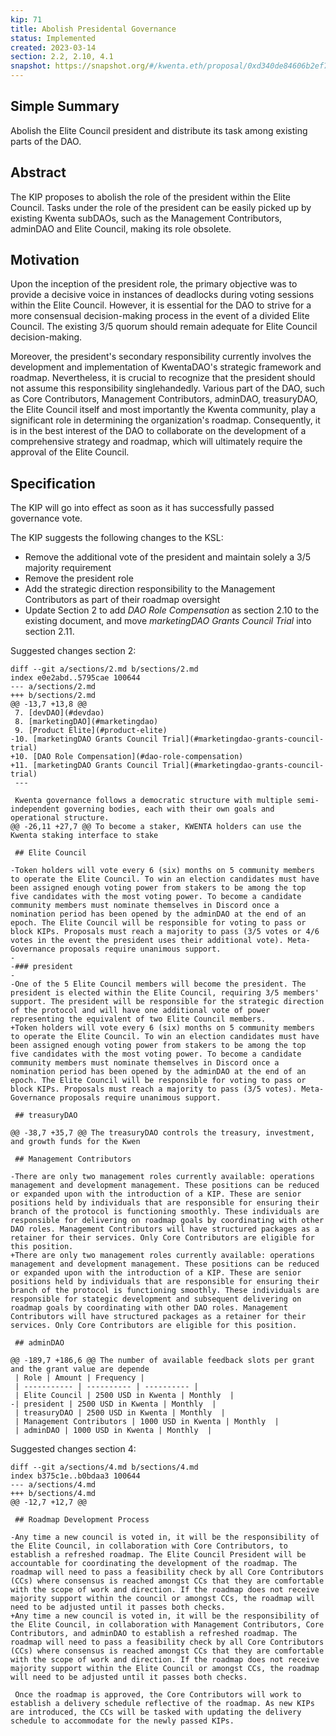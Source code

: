 ```yaml
---
kip: 71
title: Abolish Presidental Governance
status: Implemented
created: 2023-03-14
section: 2.2, 2.10, 4.1
snapshot: https://snapshot.org/#/kwenta.eth/proposal/0xd340de84606b2ef7656b7d2d1671669dcf73129a4a3e8a906261593254f55649
---
```


## Simple Summary

Abolish the Elite Council president and distribute its task among existing parts of the DAO.

## Abstract

The KIP proposes to abolish the role of the president within the Elite Council. Tasks under the role of the president can be easily picked up by existing Kwenta subDAOs, such as the Management Contributors, adminDAO and Elite Council, making its role obsolete.

## Motivation

Upon the inception of the president role, the primary objective was to provide a decisive voice in instances of deadlocks during voting sessions within the Elite Council. However, it is essential for the DAO to strive for a more consensual decision-making process in the event of a divided Elite Council. The existing 3/5 quorum should remain adequate for Elite Council decision-making.

Moreover, the president's secondary responsibility currently involves the development and implementation of KwentaDAO's strategic framework and roadmap. Nevertheless, it is crucial to recognize that the president should not assume this responsibility singlehandedly. Various part of the DAO, such as Core Contributors, Management Contributors, adminDAO, treasuryDAO, the Elite Council itself and most importantly the Kwenta community, play a significant role in determining the organization's roadmap. Consequently, it is in the best interest of the DAO to collaborate on the development of a comprehensive strategy and roadmap, which will ultimately require the approval of the Elite Council.

## Specification

The KIP will go into effect as soon as it has successfully passed governance vote.

The KIP suggests the following changes to the KSL:

- Remove the additional vote of the president and maintain solely a 3/5 majority requirement
- Remove the president role
- Add the strategic direction responsibility to the Management Contributors as part of their roadmap oversight
- Update Section 2 to add _DAO Role Compensation_ as section 2.10 to the existing document, and move _marketingDAO Grants Council Trial_ into section 2.11.

Suggested changes section 2:

```
diff --git a/sections/2.md b/sections/2.md
index e0e2abd..5795cae 100644
--- a/sections/2.md
+++ b/sections/2.md
@@ -13,7 +13,8 @@
 7. [devDAO](#devdao)
 8. [marketingDAO](#marketingdao)
 9. [Product Elite](#product-elite)
-10. [marketingDAO Grants Council Trial](#marketingdao-grants-council-trial)
+10. [DAO Role Compensation](#dao-role-compensation)
+11. [marketingDAO Grants Council Trial](#marketingdao-grants-council-trial)
 ---

 Kwenta governance follows a democratic structure with multiple semi-independent governing bodies, each with their own goals and operational structure.
@@ -26,11 +27,7 @@ To become a staker, KWENTA holders can use the Kwenta staking interface to stake

 ## Elite Council

-Token holders will vote every 6 (six) months on 5 community members to operate the Elite Council. To win an election candidates must have been assigned enough voting power from stakers to be among the top five candidates with the most voting power. To become a candidate community members must nominate themselves in Discord once a nomination period has been opened by the adminDAO at the end of an epoch. The Elite Council will be responsible for voting to pass or block KIPs. Proposals must reach a majority to pass (3/5 votes or 4/6 votes in the event the president uses their additional vote). Meta-Governance proposals require unanimous support.
-
-### president
-
-One of the 5 Elite Council members will become the president. The president is elected within the Elite Council, requiring 3/5 members' support. The president will be responsible for the strategic direction of the protocol and will have one additional vote of power representing the equivalent of two Elite Council members.
+Token holders will vote every 6 (six) months on 5 community members to operate the Elite Council. To win an election candidates must have been assigned enough voting power from stakers to be among the top five candidates with the most voting power. To become a candidate community members must nominate themselves in Discord once a nomination period has been opened by the adminDAO at the end of an epoch. The Elite Council will be responsible for voting to pass or block KIPs. Proposals must reach a majority to pass (3/5 votes). Meta-Governance proposals require unanimous support.

 ## treasuryDAO

@@ -38,7 +35,7 @@ The treasuryDAO controls the treasury, investment, and growth funds for the Kwen

 ## Management Contributors

-There are only two management roles currently available: operations management and development management. These positions can be reduced or expanded upon with the introduction of a KIP. These are senior positions held by individuals that are responsible for ensuring their branch of the protocol is functioning smoothly. These individuals are responsible for delivering on roadmap goals by coordinating with other DAO roles. Management Contributors will have structured packages as a retainer for their services. Only Core Contributors are eligible for this position.
+There are only two management roles currently available: operations management and development management. These positions can be reduced or expanded upon with the introduction of a KIP. These are senior positions held by individuals that are responsible for ensuring their branch of the protocol is functioning smoothly. These individuals are responsible for stategic development and subsequent delivering on roadmap goals by coordinating with other DAO roles. Management Contributors will have structured packages as a retainer for their services. Only Core Contributors are eligible for this position.

 ## adminDAO

@@ -189,7 +186,6 @@ The number of available feedback slots per grant and the grant value are depende
 | Role | Amount | Frequency |
 | ----------- | ---------- | ---------- |
 | Elite Council | 2500 USD in Kwenta | Monthly  |
-| president | 2500 USD in Kwenta | Monthly  |
 | treasuryDAO | 2500 USD in Kwenta | Monthly  |
 | Management Contributors | 1000 USD in Kwenta | Monthly  |
 | adminDAO | 1000 USD in Kwenta | Monthly  |
```

Suggested changes section 4:

```
diff --git a/sections/4.md b/sections/4.md
index b375c1e..b0bdaa3 100644
--- a/sections/4.md
+++ b/sections/4.md
@@ -12,7 +12,7 @@

 ## Roadmap Development Process

-Any time a new council is voted in, it will be the responsibility of the Elite Council, in collaboration with Core Contributors, to establish a refreshed roadmap. The Elite Council President will be accountable for coordinating the development of the roadmap. The roadmap will need to pass a feasibility check by all Core Contributors (CCs) where consensus is reached amongst CCs that they are comfortable with the scope of work and direction. If the roadmap does not receive majority support within the council or amongst CCs, the roadmap will need to be adjusted until it passes both checks.
+Any time a new council is voted in, it will be the responsibility of the Elite Council, in collaboration with Management Contributors, Core Contributors, and adminDAO to establish a refreshed roadmap. The roadmap will need to pass a feasibility check by all Core Contributors (CCs) where consensus is reached amongst CCs that they are comfortable with the scope of work and direction. If the roadmap does not receive majority support within the Elite Council or amongst CCs, the roadmap will need to be adjusted until it passes both checks.

 Once the roadmap is approved, the Core Contributors will work to establish a delivery schedule reflective of the roadmap. As new KIPs are introduced, the CCs will be tasked with updating the delivery schedule to accommodate for the newly passed KIPs.
```